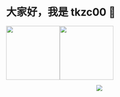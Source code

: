 # 大家好，我是 tkzc00 👋

<span style="display: space;"><img src="https://github-readme-stats.vercel.app/api/top-langs/?username=zktkzc&layout=compact&locale=cn" height=145/></span><span><img src="https://github-readme-stats.vercel.app/api?username=zktkzc&count_private=true&show_icons=true&locale=cn" height=145/></span>

<div align="center"> <img src="https://github-readme-streak-stats.herokuapp.com/?user=zktkzc" /> </div>
